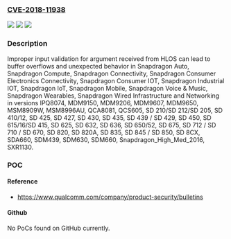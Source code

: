 ### [CVE-2018-11938](https://cve.mitre.org/cgi-bin/cvename.cgi?name=CVE-2018-11938)
![](https://img.shields.io/static/v1?label=Product&message=Snapdragon%20Auto%2C%20Snapdragon%20Compute%2C%20Snapdragon%20Connectivity%2C%20Snapdragon%20Consumer%20Electronics%20Connectivity%2C%20Snapdragon%20Consumer%20IOT%2C%20Snapdragon%20Industrial%20IOT%2C%20Snapdragon%20IoT%2C%20Snapdragon%20Mobile%2C%20Snapdragon%20Voice%20%26%20Music%2C%20Snapdragon%20Wearables%2C%20Snapdragon%20Wired%20Infrastructure%20and%20Networking&color=blue)
![](https://img.shields.io/static/v1?label=Version&message=IPQ8074%2C%20MDM9150%2C%20MDM9206%2C%20MDM9607%2C%20MDM9650%2C%20MSM8909W%2C%20MSM8996AU%2C%20QCA8081%2C%20QCS605%2C%20SD%20210%2FSD%20212%2FSD%20205%2C%20SD%20410%2F12%2C%20SD%20425%2C%20SD%20427%2C%20SD%20430%2C%20SD%20435%2C%20SD%20439%20%2F%20SD%20429%2C%20SD%20450%2C%20SD%20615%2F16%2FSD%20415%2C%20SD%20625%2C%20SD%20632%2C%20SD%20636%2C%20SD%20650%2F52%2C%20SD%20675%2C%20SD%20712%20%2F%20SD%20710%20%2F%20SD%20670%2C%20SD%20820%2C%20SD%20820A%2C%20SD%20835%2C%20SD%20845%20%2F%20SD%20850%2C%20SD%208CX%2C%20SDA660%2C%20SDM439%2C%20SDM630%2C%20SDM660%2C%20Snapdragon_High_Med_2016%2C%20SXR1130%20&color=brightgreen)
![](https://img.shields.io/static/v1?label=Vulnerability&message=Buffer%20Copy%20Without%20Checking%20Size%20of%20Input%20in%20Trusted%20Application%20Environment&color=brightgreen)

### Description

Improper input validation for argument received from HLOS can lead to buffer overflows and unexpected behavior in Snapdragon Auto, Snapdragon Compute, Snapdragon Connectivity, Snapdragon Consumer Electronics Connectivity, Snapdragon Consumer IOT, Snapdragon Industrial IOT, Snapdragon IoT, Snapdragon Mobile, Snapdragon Voice & Music, Snapdragon Wearables, Snapdragon Wired Infrastructure and Networking in versions IPQ8074, MDM9150, MDM9206, MDM9607, MDM9650, MSM8909W, MSM8996AU, QCA8081, QCS605, SD 210/SD 212/SD 205, SD 410/12, SD 425, SD 427, SD 430, SD 435, SD 439 / SD 429, SD 450, SD 615/16/SD 415, SD 625, SD 632, SD 636, SD 650/52, SD 675, SD 712 / SD 710 / SD 670, SD 820, SD 820A, SD 835, SD 845 / SD 850, SD 8CX, SDA660, SDM439, SDM630, SDM660, Snapdragon_High_Med_2016, SXR1130.

### POC

#### Reference
- https://www.qualcomm.com/company/product-security/bulletins

#### Github
No PoCs found on GitHub currently.

